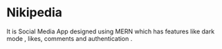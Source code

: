 # Nikipedia
It is Social Media App designed using MERN which has features like dark mode , likes, comments and authentication .
